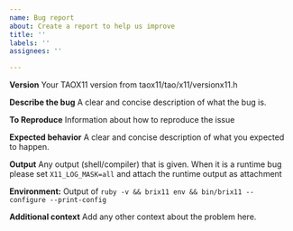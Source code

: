 ```yaml
---
name: Bug report
about: Create a report to help us improve
title: ''
labels: ''
assignees: ''

---
```


**Version**
Your TAOX11 version from taox11/tao/x11/versionx11.h

**Describe the bug**
A clear and concise description of what the bug is.

**To Reproduce**
Information about how to reproduce the issue

**Expected behavior**
A clear and concise description of what you expected to happen.

**Output**
Any output (shell/compiler) that is given. When it is a runtime bug please set `X11_LOG_MASK=all` and attach the runtime output as attachment

**Environment:**
Output of `ruby -v && brix11 env && bin/brix11 -- configure --print-config`

**Additional context**
Add any other context about the problem here.
